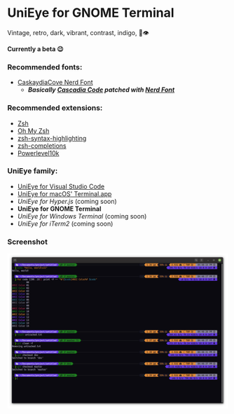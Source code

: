 # UniEye for GNOME Terminal

Vintage, retro, dark, vibrant, contrast, indigo, 🦄👁

**Currently a beta 😉**

### Recommended fonts:

- [CaskaydiaCove Nerd Font](https://github.com/ryanoasis/nerd-fonts/tree/master/patched-fonts/CascadiaCode)
  - **_Basically [Cascadia Code](https://github.com/microsoft/cascadia-code) patched with [Nerd Font](https://github.com/ryanoasis/nerd-fonts)_**

### Recommended extensions:

- [Zsh](https://github.com/ohmyzsh/ohmyzsh/wiki/Installing-ZSH)
- [Oh My Zsh](https://github.com/ohmyzsh/ohmyzsh)
- [zsh-syntax-highlighting](https://github.com/zsh-users/zsh-syntax-highlighting)
- [zsh-completions](https://github.com/zsh-users/zsh-completions)
- [Powerlevel10k](https://github.com/romkatv/powerlevel10k)

### UniEye family:

- [UniEye for Visual Studio Code](https://github.com/hbthen3rd/unieye-vscode)
- [UniEye for macOS' Terminal.app](https://github.com/hbthen3rd/unieye-terminalapp)
- _UniEye for Hyper.js_ (coming soon)
- **UniEye for GNOME Terminal**
- _UniEye for Windows Terminal_ (coming soon)
- _UniEye for iTerm2_ (coming soon)

### Screenshot

![UniEye for GNOME Terminal screenshot](/UniEye_GNOME-Terminal.png?raw=true 'UniEye for GNOME Terminal screenshot')
